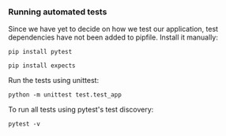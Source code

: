 ### Running automated tests

Since we have yet to decide on how we test our application, test dependencies have not been added to pipfile. Install it manually:

```
pip install pytest

pip install expects
```

Run the tests using unittest:

```
python -m unittest test.test_app
```

To run all tests using pytest's test discovery:

```
pytest -v
```
